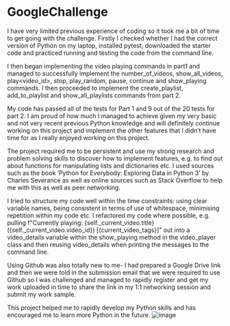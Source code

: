 # GoogleChallenge

I have very limited previous experience of coding so it took me a bit of time to get going with the challenge. Firstly I checked whether I had the correct version of Python on my laptop, installed pytest, downloaded the starter code and practiced running and testing the code from the command line.

I then began implementing the video playing commands in part1 and managed to successfully implement the number_of_videos, show_all_videos, play<video_id>, stop, play_random, pause, continue and show_playing commands. I then proceeded to implement the create_playlist, add_to_playlist and show_all_playlists commands from part 2.

My code has passed all of the tests for Part 1 and 9 out of the 20 tests for part 2. I am proud of how much I managed to achieve given my very basic and not very recent previous Python knowledge and will definitely continue working on this project and implement the other features that I didn’t have time for as I really enjoyed working on this project.

The project required me to be persistent and use my strong research and problem solving skills to discover how to implement features, e.g. to find out about functions for manipulating lists and dictionaries etc. I used sources such as the book ‘Python for Everybody: Exploring Data in Python 3’ by Charles Severance as well as online sources such as Stack Overflow to help me with this as well as peer networking.

I tried to structure my code well within the time constraints: using clear variable names, being consistent in terms of use of whitespace, minimising repetition within my code etc. I refactored my code where possible, e.g. pulling f"Currently playing: {self._current_video.title} ({self._current_video.video_id}) [{current_video_tags}]"
out into a video_details variable within the show_playing method in the video_player class and then reusing video_details when printing the messages to the command line.

Using Github was also totally new to me- I had prepared a Google Drive link and then we were told in the submission email that we were required to use Github so I was challenged and managed to rapidly register and get my work uploaded in time to share the link in my 1:1 networking session and submit my work sample.

This project helped me to rapidly develop my Python skills and has encouraged me to learn more Python in the future.
![image](https://user-images.githubusercontent.com/79268886/124115498-c6fdb580-da65-11eb-99c5-62f654ebfe73.png)


